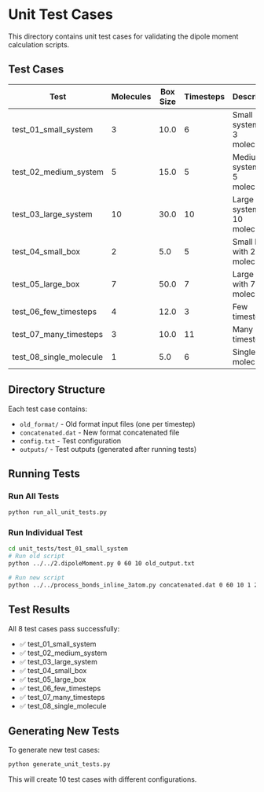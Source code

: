 # Unit Test Cases

This directory contains unit test cases for validating the dipole moment calculation scripts.

## Test Cases

| Test | Molecules | Box Size | Timesteps | Description |
|------|-----------|----------|-----------|-------------|
| test_01_small_system | 3 | 10.0 | 6 | Small system with 3 molecules |
| test_02_medium_system | 5 | 15.0 | 5 | Medium system with 5 molecules |
| test_03_large_system | 10 | 30.0 | 10 | Large system with 10 molecules |
| test_04_small_box | 2 | 5.0 | 5 | Small box with 2 molecules |
| test_05_large_box | 7 | 50.0 | 7 | Large box with 7 molecules |
| test_06_few_timesteps | 4 | 12.0 | 3 | Few timesteps |
| test_07_many_timesteps | 3 | 10.0 | 11 | Many timesteps |
| test_08_single_molecule | 1 | 5.0 | 6 | Single molecule |

## Directory Structure

Each test case contains:
- `old_format/` - Old format input files (one per timestep)
- `concatenated.dat` - New format concatenated file
- `config.txt` - Test configuration
- `outputs/` - Test outputs (generated after running tests)

## Running Tests

### Run All Tests
```bash
python run_all_unit_tests.py
```

### Run Individual Test
```bash
cd unit_tests/test_01_small_system
# Run old script
python ../../2.dipoleMoment.py 0 60 10 old_output.txt

# Run new script
python ../../process_bonds_inline_3atom.py concatenated.dat 0 60 10 1 2 1.5 10.0 10.0 10.0 new_output.txt
```

## Test Results

All 8 test cases pass successfully:
- ✅ test_01_small_system
- ✅ test_02_medium_system
- ✅ test_03_large_system
- ✅ test_04_small_box
- ✅ test_05_large_box
- ✅ test_06_few_timesteps
- ✅ test_07_many_timesteps
- ✅ test_08_single_molecule

## Generating New Tests

To generate new test cases:
```bash
python generate_unit_tests.py
```

This will create 10 test cases with different configurations.
